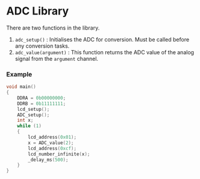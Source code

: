 # ADC Library
There are two functions in the library. 
1. `adc_setup()` : Initialises the ADC for conversion. Must be called before any conversion tasks.
2. `adc_value(argument)` : This function returns the ADC value of the analog signal from the `argument` channel.

### Example
```c
void main()
{
	DDRA = 0b00000000;
	DDRB = 0b11111111;
	lcd_setup();
	ADC_setup();	
	int x;
    while (1) 
    {
		lcd_address(0x01);
		x = ADC_value(2);
		lcd_address(0xcf);
		lcd_number_infinite(x);	
		_delay_ms(500);
    }
}
```